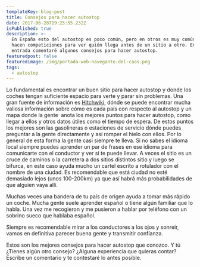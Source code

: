 ```yaml
---
templateKey: blog-post
title: Consejos para hacer autostop
date: 2017-06-28T19:25:55.232Z
isPublished: true
description: >-
  En España esto del autostop es poco común, pero en otros es muy común y hasta
  hacen competiciones para ver quién llega antes de un sitio a otro. En esta
  entrada comentaré algunos consejos para hacer autostop.
featuredpost: false
featuredimage: /img/portada-web-navegante-del-caos.png
tags:
  - autostop
---
```


Lo fundamental es encontrar un buen sitio para hacer autostop y donde los coches tengan suficiente espacio para verte y parar sin problemas. Una gran fuente de información es&nbsp;<a href="http://hitchwiki.org/maps/">Hitchwiki</a>, dónde se puede encontrar mucha valiosa información sobre cómo es cada país con respecto al autostop y un mapa donde la gente &nbsp;anota los mejores puntos para hacer autostop, como llegar a ellos y otros datos útiles como el tiempo de espera.
De estos puntos los mejores son las gasolineras o estaciones de servicio dónde puedes preguntar a la gente directamente y así romper el hielo con ellos. Por lo general de esta forma la gente casi siempre te lleva. Si no sabes el idioma local siempre puedes aprender un par de frases en ese idioma para comunicarte con el conductor y ver si te puede llevar.
A veces el sitio es un cruce de caminos o la carretera a dos sitios distintos sitio y luego se bifurca, en este caso ayuda mucho un cartel escrito a rotulador con el nombre de una ciudad. Es recomendable que está ciudad no esté demasiado lejos (unos 100-200km) ya que así habrá más probabilidades de que alguien vaya allí.

Muchas veces una bandera de tu país de origen ayuda a tomar más rápido un coche. Mucha gente suele aprender español o tiene algún familiar que lo habla. Una vez me recogieron y me pusieron a hablar por teléfono con un sobrino sueco que hablaba español.

Siempre es recomendable mirar a los conductores a los ojos y sonreir, vamos en definitiva parecer buena gente y transmitir confíanza.

Estos son los mejores consejos para hacer autostop que conozco. Y tú ¿Tienes algún otro consejo? ¿Alguna experiencia que quieras contar? Escribe un comentario y te contestaré lo antes posible.

